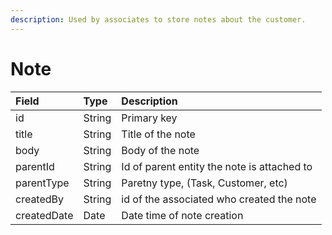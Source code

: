```yaml
---
description: Used by associates to store notes about the customer.
---
```


# Note

| **Field** | **Type** | **Description** |
| :--- | :--- | :--- |
| id | String | Primary key |
| title | String | Title of the note |
| body | String | Body of the note |
| parentId | String | Id of parent entity the note is attached to |
| parentType | String | Paretny type, \(Task, Customer, etc\) |
| createdBy | String | id of the associated who created the note |
| createdDate | Date | Date time of note creation |


